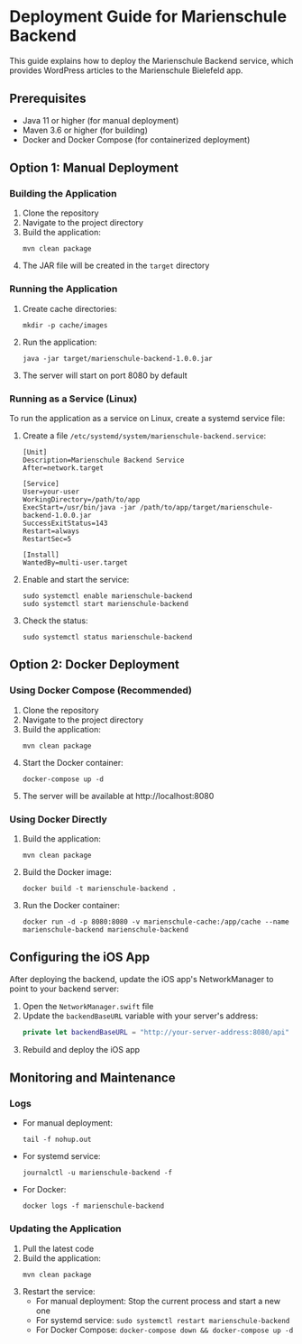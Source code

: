 # Deployment Guide for Marienschule Backend

This guide explains how to deploy the Marienschule Backend service, which provides WordPress articles to the Marienschule Bielefeld app.

## Prerequisites

- Java 11 or higher (for manual deployment)
- Maven 3.6 or higher (for building)
- Docker and Docker Compose (for containerized deployment)

## Option 1: Manual Deployment

### Building the Application

1. Clone the repository
2. Navigate to the project directory
3. Build the application:
   ```
   mvn clean package
   ```
4. The JAR file will be created in the `target` directory

### Running the Application

1. Create cache directories:
   ```
   mkdir -p cache/images
   ```
2. Run the application:
   ```
   java -jar target/marienschule-backend-1.0.0.jar
   ```
3. The server will start on port 8080 by default

### Running as a Service (Linux)

To run the application as a service on Linux, create a systemd service file:

1. Create a file `/etc/systemd/system/marienschule-backend.service`:
   ```
   [Unit]
   Description=Marienschule Backend Service
   After=network.target

   [Service]
   User=your-user
   WorkingDirectory=/path/to/app
   ExecStart=/usr/bin/java -jar /path/to/app/target/marienschule-backend-1.0.0.jar
   SuccessExitStatus=143
   Restart=always
   RestartSec=5

   [Install]
   WantedBy=multi-user.target
   ```
2. Enable and start the service:
   ```
   sudo systemctl enable marienschule-backend
   sudo systemctl start marienschule-backend
   ```
3. Check the status:
   ```
   sudo systemctl status marienschule-backend
   ```

## Option 2: Docker Deployment

### Using Docker Compose (Recommended)

1. Clone the repository
2. Navigate to the project directory
3. Build the application:
   ```
   mvn clean package
   ```
4. Start the Docker container:
   ```
   docker-compose up -d
   ```
5. The server will be available at http://localhost:8080

### Using Docker Directly

1. Build the application:
   ```
   mvn clean package
   ```
2. Build the Docker image:
   ```
   docker build -t marienschule-backend .
   ```
3. Run the Docker container:
   ```
   docker run -d -p 8080:8080 -v marienschule-cache:/app/cache --name marienschule-backend marienschule-backend
   ```

## Configuring the iOS App

After deploying the backend, update the iOS app's NetworkManager to point to your backend server:

1. Open the `NetworkManager.swift` file
2. Update the `backendBaseURL` variable with your server's address:
   ```swift
   private let backendBaseURL = "http://your-server-address:8080/api"
   ```
3. Rebuild and deploy the iOS app

## Monitoring and Maintenance

### Logs

- For manual deployment:
  ```
  tail -f nohup.out
  ```
- For systemd service:
  ```
  journalctl -u marienschule-backend -f
  ```
- For Docker:
  ```
  docker logs -f marienschule-backend
  ```

### Updating the Application

1. Pull the latest code
2. Build the application:
   ```
   mvn clean package
   ```
3. Restart the service:
   - For manual deployment: Stop the current process and start a new one
   - For systemd service: `sudo systemctl restart marienschule-backend`
   - For Docker Compose: `docker-compose down && docker-compose up -d` 